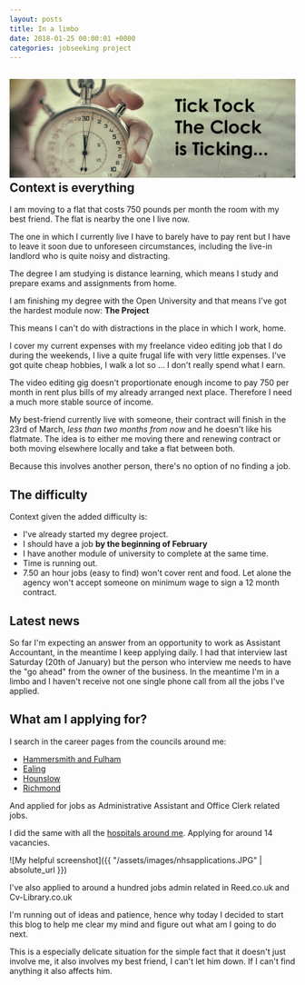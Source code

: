 ```yaml
---
layout: posts
title: In a limbo
date: 2018-01-25 00:00:01 +0000
categories: jobseeking project
---
```

## ![](/uploads/2018/02/04/Tick-Tock-Blog.jpg)Context is everything

I am moving to a flat that costs 750 pounds per month the room with my best friend. The flat is nearby the one I live now.

The one in which I currently live I have to barely have to pay rent but I have to leave it soon due to unforeseen circumstances, including the live-in landlord who is quite noisy and distracting.

The degree I am studying is distance learning, which means I study and prepare exams and assignments from home.

I am finishing my degree with the Open University and that means I've got the hardest module now: **The Project**

This means I can't do with distractions in the place in which I work, home.

I cover my current expenses with my freelance video editing job that I do during the weekends, I live a quite frugal life with very little expenses. I've got quite cheap hobbies, I walk a lot so ... I don't really spend what I earn.

The video editing gig doesn't proportionate enough income to pay 750 per month in rent plus bills of my already arranged next place. Therefore I need a much more stable source of income.

My best-friend currently live with someone, their contract will finish in the 23rd of March, _less than two months from now_ and he doesn't like his flatmate. The idea is to either me moving there and renewing contract or both moving elsewhere locally and take a flat between both.

Because this involves another person, there's no option of no finding a job.

## The difficulty

Context given the added difficulty is:

* I've already started my degree project.
* I should have a job **by the beginning of February**
* I have another module of university to complete at the same time.
* Time is running out.
* 7.50 an hour jobs (easy to find) won't cover rent and food. Let alone the agency won't accept someone on minimum wage to sign a 12 month contract.

## Latest news

So far I'm expecting an answer from an opportunity to work as Assistant Accountant, in the meantime I keep applying daily. I had that interview last Saturday (20th of January) but the person who interview me needs to have the "go ahead" from the owner of the business. In the meantime I'm in a limbo and I haven't receive not one single phone call from all the jobs I've applied.

## What am I applying for?

I search in the career pages from the councils around me:

* [Hammersmith and Fulham](https://jobs.westminster.gov.uk/job-search.html)
* [Ealing](https://www.ealing.gov.uk/homepage/28/jobs)
* [Hounslow](https://www.hounslow.gov.uk/info/20003/jobs_careers_and_adult_learning)
* [Richmond](https://jobs.richmondandwandsworth.gov.uk/)

And applied for jobs as Administrative Assistant and Office Clerk related jobs.

I did the same with all the [hospitals around me](https://www.nhsjobs.com/job_search/s7/Administrative_services?_ts=1). Applying for around 14 vacancies.

!\[My helpful screenshot\]({{ "/assets/images/nhsapplications.JPG" | absolute_url }})

I've also applied to around a hundred jobs admin related in Reed.co.uk and Cv-Library.co.uk

I'm running out of ideas and patience, hence why today I decided to start this blog to help me clear my mind and figure out what am I going to do next.

This is a especially delicate situation for the simple fact that it doesn't just involve me, it also involves my best friend, I can't let him down. If I can't find anything it also affects him.
